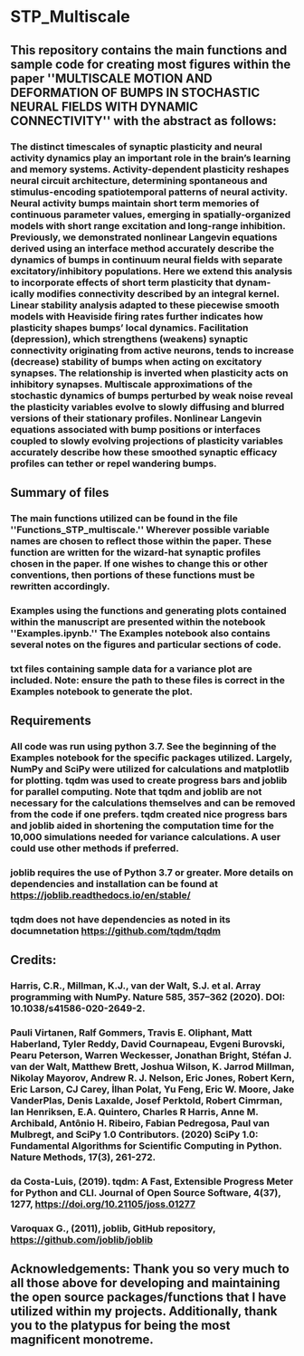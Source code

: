 # STP_Multiscale


## This repository contains the main functions and sample code for creating most figures within the paper ''MULTISCALE MOTION AND DEFORMATION OF BUMPS IN STOCHASTIC NEURAL FIELDS WITH DYNAMIC CONNECTIVITY'' with the abstract as follows: 
### The distinct timescales of synaptic plasticity and neural activity dynamics play an important role in the brain’s learning and memory systems. Activity-dependent plasticity reshapes neural circuit architecture, determining spontaneous and stimulus-encoding spatiotemporal patterns of neural activity. Neural activity bumps maintain short term memories of continuous parameter values, emerging in spatially-organized models with short range excitation and long-range inhibition. Previously, we demonstrated nonlinear Langevin equations derived using an interface method accurately describe the dynamics of bumps in continuum neural fields with separate excitatory/inhibitory populations. Here we extend this analysis to incorporate effects of short term plasticity that dynam- ically modifies connectivity described by an integral kernel. Linear stability analysis adapted to these piecewise smooth models with Heaviside firing rates further indicates how plasticity shapes bumps’ local dynamics. Facilitation (depression), which strengthens (weakens) synaptic connectivity originating from active neurons, tends to increase (decrease) stability of bumps when acting on excitatory synapses. The relationship is inverted when plasticity acts on inhibitory synapses. Multiscale approximations of the stochastic dynamics of bumps perturbed by weak noise reveal the plasticity variables evolve to slowly diffusing and blurred versions of their stationary profiles. Nonlinear Langevin equations associated with bump positions or interfaces coupled to slowly evolving projections of plasticity variables accurately describe how these smoothed synaptic efficacy profiles can tether or repel wandering bumps.

## Summary of files
### The main functions utilized can be found in the file ''Functions_STP_multiscale.'' Wherever possible variable names are chosen to reflect those within the paper. These function are written for the wizard-hat synaptic profiles chosen in the paper. If one wishes to change this or other conventions, then portions of these functions must be rewritten accordingly. 
### Examples using the functions and generating plots contained within the manuscript are presented within the notebook ''Examples.ipynb.'' The Examples notebook also contains several notes on the figures and particular sections of code. 
### txt files containing sample data for a variance plot are included. Note: ensure the path to these files is correct in the Examples notebook to generate the plot.
## Requirements
### All code was run using python 3.7. See the beginning of the Examples notebook for the specific packages utilized. Largely, NumPy and SciPy were utilized for calculations and matplotlib for plotting. tqdm was used to create progress bars and joblib for parallel computing. Note that tqdm and joblib are not necessary for the calculations themselves and can be removed from the code if one prefers. tqdm created nice progress bars and joblib aided in shortening the computation time for the 10,000 simulations needed for variance calculations. A user could use other methods if preferred.
### joblib requires the use of Python 3.7 or greater. More details on dependencies and installation can be found at https://joblib.readthedocs.io/en/stable/
### tqdm does not have dependencies as noted in its documnetation https://github.com/tqdm/tqdm

## Credits: 
### Harris, C.R., Millman, K.J., van der Walt, S.J. et al. Array programming with NumPy. Nature 585, 357–362 (2020). DOI: 10.1038/s41586-020-2649-2.
### Pauli Virtanen, Ralf Gommers, Travis E. Oliphant, Matt Haberland, Tyler Reddy, David Cournapeau, Evgeni Burovski, Pearu Peterson, Warren Weckesser, Jonathan Bright, Stéfan J. van der Walt, Matthew Brett, Joshua Wilson, K. Jarrod Millman, Nikolay Mayorov, Andrew R. J. Nelson, Eric Jones, Robert Kern, Eric Larson, CJ Carey, İlhan Polat, Yu Feng, Eric W. Moore, Jake VanderPlas, Denis Laxalde, Josef Perktold, Robert Cimrman, Ian Henriksen, E.A. Quintero, Charles R Harris, Anne M. Archibald, Antônio H. Ribeiro, Fabian Pedregosa, Paul van Mulbregt, and SciPy 1.0 Contributors. (2020) SciPy 1.0: Fundamental Algorithms for Scientific Computing in Python. Nature Methods, 17(3), 261-272.
### da Costa-Luis, (2019). tqdm: A Fast, Extensible Progress Meter for Python and CLI. Journal of Open Source Software, 4(37), 1277, https://doi.org/10.21105/joss.01277
### Varoquax G., (2011), joblib, GitHub repository, https://github.com/joblib/joblib

## Acknowledgements: Thank you so very much to all those above for developing and maintaining the open source packages/functions that I have utilized within my projects. Additionally, thank you to the platypus for being the most magnificent monotreme. 

